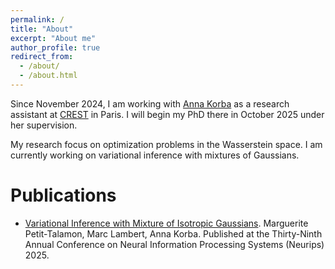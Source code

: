 ```yaml
---
permalink: /
title: "About"
excerpt: "About me"
author_profile: true
redirect_from: 
  - /about/
  - /about.html
---
```



Since November 2024, I am working with [Anna Korba](https://akorba.github.io) as a research assistant at [CREST](https://crest.science) in Paris. I will begin my PhD there in October 2025 under her supervision.

My research focus on optimization problems in the Wasserstein space. I am currently working on variational inference with mixtures of Gaussians. 

Publications
======
- [Variational Inference with Mixture of Isotropic Gaussians](https://arxiv.org/abs/2506.13613). Marguerite Petit-Talamon, Marc Lambert, Anna Korba. Published at  the Thirty-Ninth Annual Conference on Neural Information Processing Systems (Neurips) 2025. 